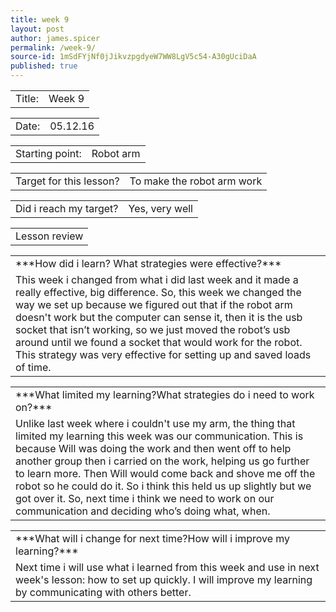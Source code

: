 ```yaml
---
title: week 9
layout: post
author: james.spicer
permalink: /week-9/
source-id: 1mSdFYjNf0jJikvzpgdyeW7WW8LgV5c54-A30gUciDaA
published: true
---
```

<table>
  <tr>
    <td>Title:</td>
    <td>Week 9</td>
  </tr>
</table>


<table>
  <tr>
    <td>Date:</td>
    <td>05.12.16</td>
  </tr>
</table>


<table>
  <tr>
    <td>Starting point:</td>
    <td>Robot arm </td>
  </tr>
</table>


<table>
  <tr>
    <td>Target for this lesson?</td>
    <td>To make the robot arm work</td>
  </tr>
</table>


<table>
  <tr>
    <td>Did i reach my target?</td>
    <td>Yes, very well</td>
  </tr>
</table>


<table>
  <tr>
    <td>Lesson review</td>
  </tr>
</table>


<table>
  <tr>
    <td>***How did i learn? What strategies were effective?***
</td>
  </tr>
  <tr>
    <td>     This week i changed from what i did last week and it made a really effective, big difference. So, this week we changed the way we set up because we figured out that if the robot arm doesn't work but the computer can sense it, then it is the usb socket that isn’t working, so we just moved the robot’s usb around until we found a socket that would work for the robot. This strategy was very effective for setting up and saved loads of time.</td>
  </tr>
</table>


<table>
  <tr>
    <td>***What limited my learning?What strategies do i need to work on?***</td>
  </tr>
  <tr>
    <td>  Unlike last week where i couldn't use my arm, the thing that limited my learning this week  was our communication. This is because Will was doing the work and then went off to help another group then i carried on the work, helping us go further to learn more. Then Will would come back and shove me off the robot so he could do it. So i think this held us up slightly but we got over it. So, next time i think we need to work on our communication and deciding who’s doing what, when.</td>
  </tr>
</table>


<table>
  <tr>
    <td>***What will i change for next time?How will i improve my learning?***</td>
  </tr>
  <tr>
    <td> Next time i will use what i learned from this week and use in next week's lesson: how to set up quickly. I will improve my learning by communicating with others better.</td>
  </tr>
</table>


